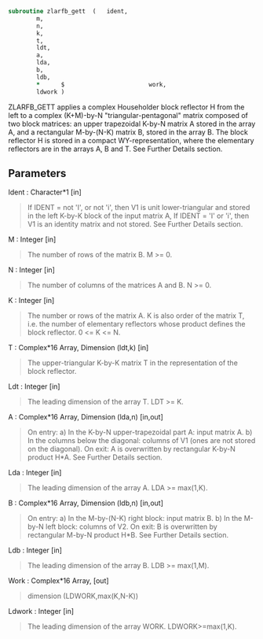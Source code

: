 ```fortran
subroutine zlarfb_gett	(	ident,
		m,
		n,
		k,
		t,
		ldt,
		a,
		lda,
		b,
		ldb,
		*      $                        work,
		ldwork )
```

 ZLARFB_GETT applies a complex Householder block reflector H from the
 left to a complex (K+M)-by-N  "triangular-pentagonal" matrix
 composed of two block matrices: an upper trapezoidal K-by-N matrix A
 stored in the array A, and a rectangular M-by-(N-K) matrix B, stored
 in the array B. The block reflector H is stored in a compact
 WY-representation, where the elementary reflectors are in the
 arrays A, B and T. See Further Details section.

## Parameters
Ident : Character*1 [in]
> If IDENT = not 'I', or not 'i', then V1 is unit
> lower-triangular and stored in the left K-by-K block of
> the input matrix A,
> If IDENT = 'I' or 'i', then  V1 is an identity matrix and
> not stored.
> See Further Details section.

M : Integer [in]
> The number of rows of the matrix B.
> M >= 0.

N : Integer [in]
> The number of columns of the matrices A and B.
> N >= 0.

K : Integer [in]
> The number or rows of the matrix A.
> K is also order of the matrix T, i.e. the number of
> elementary reflectors whose product defines the block
> reflector. 0 <= K <= N.

T : Complex*16 Array, Dimension (ldt,k) [in]
> The upper-triangular K-by-K matrix T in the representation
> of the block reflector.

Ldt : Integer [in]
> The leading dimension of the array T. LDT >= K.

A : Complex*16 Array, Dimension (lda,n) [in,out]
> On entry:
> a) In the K-by-N upper-trapezoidal part A: input matrix A.
> b) In the columns below the diagonal: columns of V1
> (ones are not stored on the diagonal).
> On exit:
> A is overwritten by rectangular K-by-N product H*A.
> See Further Details section.

Lda : Integer [in]
> The leading dimension of the array A. LDA >= max(1,K).

B : Complex*16 Array, Dimension (ldb,n) [in,out]
> On entry:
> a) In the M-by-(N-K) right block: input matrix B.
> b) In the M-by-N left block: columns of V2.
> On exit:
> B is overwritten by rectangular M-by-N product H*B.
> See Further Details section.

Ldb : Integer [in]
> The leading dimension of the array B. LDB >= max(1,M).

Work : Complex*16 Array, [out]
> dimension (LDWORK,max(K,N-K))

Ldwork : Integer [in]
> The leading dimension of the array WORK. LDWORK>=max(1,K).

